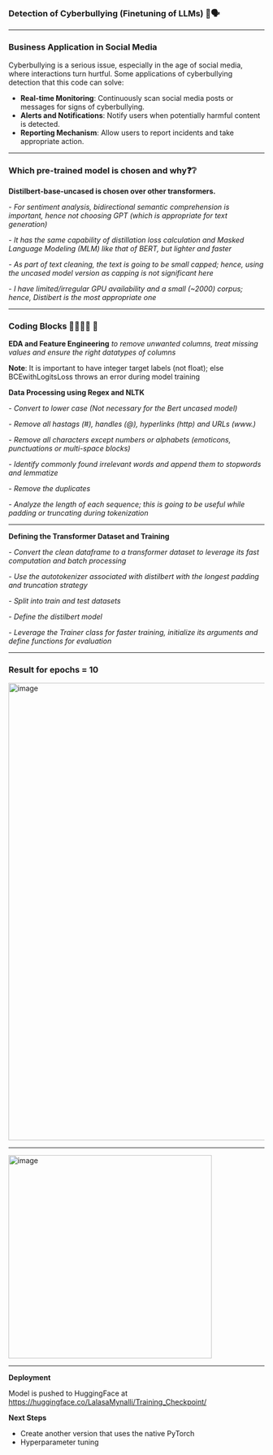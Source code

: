 ### Detection of Cyberbullying (Finetuning of LLMs) 🤬🗣️
___

### Business Application in Social Media
Cyberbullying is a serious issue, especially in the age of social media, where interactions turn hurtful. Some applications of cyberbullying detection that this code can solve:

- **Real-time Monitoring**: Continuously scan social media posts or messages for signs of cyberbullying.
- **Alerts and Notifications**: Notify users when potentially harmful content is detected.
- **Reporting Mechanism**: Allow users to report incidents and take appropriate action.
___

### Which pre-trained model is chosen and why❓❔

**Distilbert-base-uncased is chosen over other transformers.**

*- For sentiment analysis, bidirectional semantic comprehension is important, hence not choosing GPT (which is appropriate for text generation)*

*- It has the same capability of distillation loss calculation and Masked Language Modeling (MLM) like that of BERT, but lighter and faster*

*- As part of text cleaning, the text is going to be small capped; hence, using the uncased model version as capping is not significant here*

*- I have limited/irregular GPU availability and a small (~2000) corpus; hence, Distibert is the most appropriate one*


___

### Coding Blocks 👩‍💻👩‍💻 💬

**EDA and Feature Engineering** *to remove unwanted columns, treat missing values and ensure the right datatypes of columns*

**Note**: It is important to have integer target labels (not float); else BCEwithLogitsLoss throws an error during model training

**Data Processing using Regex and NLTK**

*- Convert to lower case (Not necessary for the Bert uncased model)*
  
*- Remove all hastags (#), handles (@), hyperlinks (http) and URLs (www.)*
  
*- Remove all characters except numbers or alphabets (emoticons, punctuations or multi-space blocks)*
  
*- Identify commonly found irrelevant words and append them to stopwords and lemmatize*

*- Remove the duplicates*

*- Analyze the length of each sequence; this is going to be useful while padding or truncating during tokenization*
___

**Defining the Transformer Dataset and Training**

*- Convert the clean dataframe to a transformer dataset to leverage its fast computation and batch processing*
  
*- Use the autotokenizer associated with distilbert with the longest padding and truncation strategy*
  
*- Split into train and test datasets*
  
*- Define the distilbert model*

*- Leverage the Trainer class for faster training, initialize its arguments and define functions for evaluation*
___

### Result for epochs = 10

<img width="900" alt="image" src="https://github.com/user-attachments/assets/9ce635a6-370e-431c-91d9-ed06084853b3">

___

<img width="400" alt="image" src="https://github.com/user-attachments/assets/bf85e6f9-f25b-48ac-9fcf-54e928b93b01">

___

**Deployment**

Model is pushed to HuggingFace at https://huggingface.co/LalasaMynalli/Training_Checkpoint/

**Next Steps**

- Create another version that uses the native PyTorch
- Hyperparameter tuning



